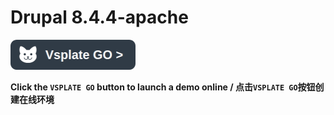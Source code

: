 # Drupal 8.4.4-apache

<a href="https://www.vsplate.com/?docker-compose=https://github.com/vsplate/dcenvs/drupal/8.4.4-apache"><img alt="VSPLATE GO" src="https://raw.githubusercontent.com/vsplate/images/master/vsgo_btn.png" width="200px"></a>

**Click the `VSPLATE GO` button to launch a demo online / 点击`VSPLATE GO`按钮创建在线环境**